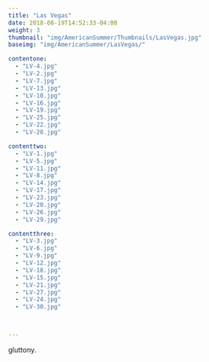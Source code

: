 ```yaml
---
title: "Las Vegas"
date: 2018-08-19T14:52:33-04:00
weight: 3
thumbnail: "img/AmericanSummer/Thumbnails/LasVegas.jpg"
baseimg: "img/AmericanSummer/LasVegas/"

contentone:
  - "LV-4.jpg"
  - "LV-2.jpg"
  - "LV-7.jpg"
  - "LV-13.jpg"
  - "LV-10.jpg"
  - "LV-16.jpg"
  - "LV-19.jpg"
  - "LV-25.jpg"
  - "LV-22.jpg"
  - "LV-28.jpg"

contenttwo:
  - "LV-1.jpg"
  - "LV-5.jpg"
  - "LV-11.jpg"
  - "LV-8.jpg"
  - "LV-14.jpg"
  - "LV-17.jpg"
  - "LV-23.jpg"
  - "LV-20.jpg"
  - "LV-26.jpg"
  - "LV-29.jpg"

contentthree:
  - "LV-3.jpg"
  - "LV-6.jpg"
  - "LV-9.jpg"
  - "LV-12.jpg"
  - "LV-18.jpg"
  - "LV-15.jpg"
  - "LV-21.jpg"
  - "LV-27.jpg"
  - "LV-24.jpg"
  - "LV-30.jpg"



---
```


gluttony.

